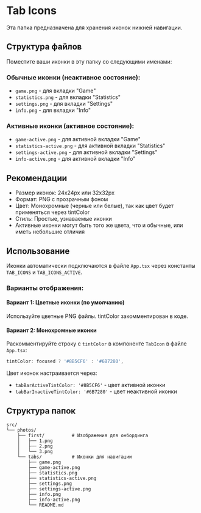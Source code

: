 # Tab Icons

Эта папка предназначена для хранения иконок нижней навигации.

## Структура файлов

Поместите ваши иконки в эту папку со следующими именами:

### Обычные иконки (неактивное состояние):
- `game.png` - для вкладки "Game"
- `statistics.png` - для вкладки "Statistics" 
- `settings.png` - для вкладки "Settings"
- `info.png` - для вкладки "Info"

### Активные иконки (активное состояние):
- `game-active.png` - для активной вкладки "Game"
- `statistics-active.png` - для активной вкладки "Statistics"
- `settings-active.png` - для активной вкладки "Settings"
- `info-active.png` - для активной вкладки "Info"

## Рекомендации

- Размер иконок: 24x24px или 32x32px
- Формат: PNG с прозрачным фоном
- Цвет: Монохромные (черные или белые), так как цвет будет применяться через tintColor
- Стиль: Простые, узнаваемые иконки
- Активные иконки могут быть того же цвета, что и обычные, или иметь небольшие отличия

## Использование

Иконки автоматически подключаются в файле `App.tsx` через константы `TAB_ICONS` и `TAB_ICONS_ACTIVE`.

### Варианты отображения:

#### Вариант 1: Цветные иконки (по умолчанию)
Используйте цветные PNG файлы. tintColor закомментирован в коде.

#### Вариант 2: Монохромные иконки
Раскомментируйте строку с `tintColor` в компоненте `TabIcon` в файле `App.tsx`:
```typescript
tintColor: focused ? '#8B5CF6' : '#6B7280',
```

Цвет иконок настраивается через:
- `tabBarActiveTintColor: '#8B5CF6'` - цвет активной иконки
- `tabBarInactiveTintColor: '#6B7280'` - цвет неактивной иконки

## Структура папок
```
src/
└── photos/
    ├── first/          # Изображения для онбординга
    │   ├── 1.png
    │   ├── 2.png
    │   └── 3.png
    └── tabs/           # Иконки для навигации
        ├── game.png
        ├── game-active.png
        ├── statistics.png
        ├── statistics-active.png
        ├── settings.png
        ├── settings-active.png
        ├── info.png
        ├── info-active.png
        └── README.md
```
